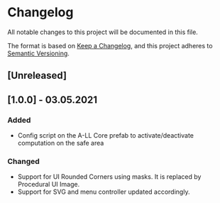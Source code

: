 # Changelog

All notable changes to this project will be documented in this file.

The format is based on [Keep a Changelog](https://keepachangelog.com/en/1.0.0/),
and this project adheres to [Semantic Versioning](https://semver.org/spec/v2.0.0.html).

## [Unreleased]

## [1.0.0] - 03.05.2021

### Added
- Config script on the A-LL Core prefab to activate/deactivate computation on the safe area

### Changed

- Support for UI Rounded Corners using masks. It is replaced by Procedural UI Image.
- Support for SVG and menu controller updated accordingly.
